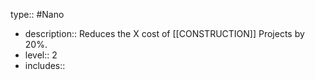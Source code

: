 type:: #Nano

- description:: Reduces the X cost of [[CONSTRUCTION]] Projects by 20%.
- level:: 2
- includes::